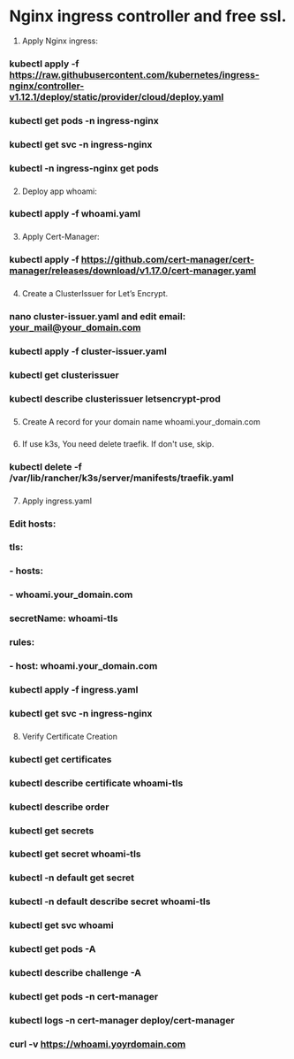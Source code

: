# Nginx ingress controller and free ssl.

1. Apply Nginx ingress:
### kubectl apply -f https://raw.githubusercontent.com/kubernetes/ingress-nginx/controller-v1.12.1/deploy/static/provider/cloud/deploy.yaml
### 
### kubectl get pods -n ingress-nginx
### kubectl get svc -n ingress-nginx
### kubectl -n ingress-nginx get pods
### 
2. Deploy app whoami:
### 
### kubectl apply -f whoami.yaml
### 
3. Apply Cert-Manager:
### 
### kubectl apply -f https://github.com/cert-manager/cert-manager/releases/download/v1.17.0/cert-manager.yaml
### 
4. Create a ClusterIssuer for Let’s Encrypt.
### 
### nano cluster-issuer.yaml and edit email: your_mail@your_domain.com
### 
### kubectl apply -f cluster-issuer.yaml
### 
### kubectl get clusterissuer
### kubectl describe clusterissuer letsencrypt-prod
### 
5. Create A record for your domain name whoami.your_domain.com
### 
### 
6. If use k3s, You need delete traefik. If don't use, skip.
### 
### 
### kubectl delete -f /var/lib/rancher/k3s/server/manifests/traefik.yaml
### 
7. Apply ingress.yaml
### 
### Edit hosts:
### 
###   tls:
###   - hosts:
###     - whoami.your_domain.com
###     secretName: whoami-tls
###   rules:
###   - host: whoami.your_domain.com
### 
### kubectl apply -f ingress.yaml
### kubectl get svc -n ingress-nginx
### 
8. Verify Certificate Creation
### 
### kubectl get certificates
### kubectl describe certificate whoami-tls
### kubectl describe order
### kubectl get secrets
### kubectl get secret whoami-tls
### kubectl -n default get secret
### kubectl -n default describe secret whoami-tls
### kubectl get svc whoami
### kubectl get pods -A
### kubectl describe challenge -A
### kubectl get pods -n cert-manager
### kubectl logs -n cert-manager deploy/cert-manager
### curl -v https://whoami.yoyrdomain.com